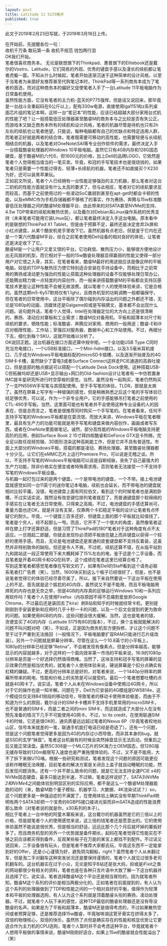 ```yaml
---
layout: post
title: Latitude 11 5175略评
published: true
---
```

  
   此文于2019年2月23日写就，于2019年3月18日上传。

  在开始前，先提醒各位一句：  
		收机千万条 敢玩第一条 收机不规范 钱包两行泪  
	OK我们开始。  
  笔者很喜欢商务本。
  无论是联想旗下的Thinkpad、惠普旗下的Elitebook还是戴尔的Vostro、Latitude，它们简练的外观、优秀的键盘手感以及漫长的续航都让笔者虎躯一震。不知从什么时候起，笔者开始逐渐沉迷于这种简单的设计风格，以至于当笔者为亲朋好友推荐甚至代购笔记本时，ThinkPad等一系列商务本成为了笔者的首选，而对这种商务本的偏好又促使笔者入手了一台Latitude 11平板电脑作为日常备机使用。  
  虽然性能方面，它没有笔者的主力机-蓝天的P775强悍，但是话又说回来，那毕竟是一台战斗全重起码在6公斤以上，配有330w电源，直接使用lga1151和z系列桌面芯片组的笔记本啊，这样一台“笔记本”的性能，应该已经超越大部分家用台式机的性能了吧？让一般搭载低压处理器甚至酷睿M的商务本与之比较是否有失公正，而游戏本又缺乏商务本所有的续航和设计风格，笔者的机器尽管是待机也只有2h左右的续航也让笔者绝望。只能说，每种电脑都有自己的优缺点和特定适用人群，而笔者正好就是两者的结合体。笔者既需要可移动的高性能，也需要轻便与长续航相结合的机器，以及笔者对OneNote\SAI等专业创作软件的需求，最终决定入手一台搭载酷睿处理器的Windows 10平板电脑。虽然它只有4GB内存和128G固态硬盘，基于酷睿M的六代i5，但1600元的价格，加上Dell的品牌LOGO，它依然是笔者个人觉得相当值当的一笔买卖。毕竟，和冠的手写笔技术也是很烧钱的，如果笔者只是需要一个性能过得去、轻薄+长续航的机器，笔者还不如直接买个X230为好，还可以装黑苹果玩。  
  正如前文所说，笔者个人已经拥有一台性能足够强劲的主力机器，那么笔者对这台二奶机的性能方面就没有什么太高的要求了。但与此相反，笔者对它的续航要求反而较高，而基于之前使用过的一些凌动SoC羸弱到甚至在apt-get时都会卡顿的性能，以及eMMC作为手机存储器都不够格了的事实，作为赛扬、奔腾与15w标准酷睿低压处理器之间的酷睿M处理器平台、由此带来的对SATA甚至NVMe的支持、4.5w TDP带来的续航和散热优势，以及戴尔对Debian系Linux操作系统的优秀支持（未来笔者可能用它装Linux玩），都让笔者最终决定入手这台电脑。原本看中的是联想的ThinkPad X1 Tablet，但是由于预算不足，最终还是决定舍弃2k屏和小红点键盘，从某个酷安机佬手里收下它。虽然机器有点老旧，但是鉴于它内在还是一个第六代酷睿M平台，综合之前笔者使用Dell设备的相对良好的体验，让笔者还是决定收下了它。  
  酷睿M是一个让用户又爱又恨的平台。它功耗低、散热压力小，能够很方便地设计出无风扇的机型，而它相对于一般的15w酷睿处理器显得羸弱的性能又使得一部分用户对它恨之入骨，其实，在笔者看来，酷睿M最好的用途就应该是像这样的平板电脑，较低的TDP与散热压力使它特别适合安装在手持设备中，而相比于之前常用的赛扬或凌动更为强劲的性能让搭载这种处理器的设备不仅能够处理日常办公，还能腾出精力做一点轻度的内容创作，而一般来讲搭载酷睿M的平板都会支持压感笔技术更是让这种性能不会被无故浪费。就以笔者个人的使用体验来讲，它是合格的。虽然这颗m5-6y57默频仅有1.1ghz，且商务机型的功耗调教一般都偏保守，但在笔者的日常使用中，这台平板除了偶尔碰到内存溢出的问题之外都还不错，无论是1080p的动画、流媒体还是Galgame抑或是写稿撰文，基本都不会出现什么问题。说句题外话，笔者个人觉得，Intel在处理器定位的大方向上还是很清晰的，赛扬、凌动应对寨板和工业需求；酷睿M应对备用机、平板和超薄本对尺寸和续航的要求，牺牲性能；标准酷睿、奔腾应对家用、商用的一般用途；酷睿-E和i9应对极限性能、工作站；至强应对服务器、数据中心和工作站使用。不过，再细分下去，细化到每个SKU，这就开始难以分析了。  
  OK说回正题。这台机器在接口方面还算中规中矩。一个全功能USB Type C同时充当充电接口，一个USB标准接口，一个Mini-hdmi接口，以及3.5毫米耳机接口、几乎成为Windows平板电脑标配的microSD卡插槽、以及逐渐开始普及的4G SIM卡卡槽，虽然缺少了雷电3或者Surface Connect这样走PCIE通道的高吞吐接口，但是底部的触点据说可以搭配一个Latitude Desk Dock使用。这种搭载USB-C但拓展坞却还是USB+显示输出+网口的Old-fashion设计让笔者有一中仿若置身IMC提丰星研究所进行时空穿梭的感觉。当然，虽然没有一起购买，笔者仍然购买了一支PN556W手写笔与其搭配使用。至于手写笔的体验，TLDR，那就是太爽了。虽然在屏幕上写字有一种玻璃的感觉，但是稍微熟悉之后这个笔的手写体验已经足够优秀，可以说，作为一个非专业用户，它的手感能够吊打笔者之前使用的CTL-490手写板。当然，这里面可能也有笔者并不会使用这种专业设备的人的因素在，但是总而言之，笔者是很推荐同时购买一个手写笔的。在笔者看来，任何不支持手写笔的Windows平板都是在耍流氓，而放大来讲，Windows平板在笔者眼里，最具有生产力的功能可能就是用手写笔和键盘来做内容创作，画画或者写东西，或者在OneNote里面做笔记。诚然，部分高性能的Windows平板电脑支持更高阶的应用，例如Surface Book 2 15寸拜四核酷睿和GeForce GTX显卡所赐，完全足以胜任视频剪辑、3D图形渲染这种高耗能工作，但是它并不具有普适性。市面上大部分的Windows平板，搭载的都是凌动、赛扬处理器，甚至酷睿处理器都十分少见。让它们在eMMC芯片上运行Premiere Pro，可以说是无稽之谈。所以，不支持手写笔的Windows平板电脑可以说是自断经脉，丧失了自己最强大的生产力功能，除非价格实在便宜或者特殊需求用，否则笔者无法接受一个不支持手写笔的Windows平板设备。  
  与机器一起打包过来的是两个键盘，一个是带电池的键盘，一个不带。接上电池键盘就感觉如同一台11英寸的迷你笔记本电脑，续航也会延长，而不带电池的键盘就相对比较平庸。没错，电池键盘上面有阿拉伯文，看到这个的时候笔者也是满脸卧槽，不过实话实说，既然没有改变键位排列笔者就忍了，而普通键盘那个软绵绵的手感实在让笔者无法日常使用，只得束之高阁。不过，电池键盘的手感还算尚可，重量方面也还OK，就是并没有支架，仅靠两个卡扣稳定平板的设计让笔者有点怀疑它的耐久。毕竟，一个键盘三百多还好，但键盘上面的那个平板就比较值钱了，笔者是个穷人，经不起那么一甩。而且，它开不了一个很大的角度，虽然像笔者这样在膝上打字还算舒适，但是习惯了ThinkPad的180°笔者对于这种角度有点不太适应。一旦翘起二郎腿，你就会发现你必须把平板放在腿上而非键盘以获得一个较好的使用手感。而且，无论是电池键盘还是普通的皮套键盘都不支持反着装，这虽然并非特别致命的缺陷，但还是令人不爽。不过呢，续航还算不错，在从临平站到九和路站这一段正常使用下来大概耗掉了15%左右的电，鉴于这是个二手设备，而且笔者是开着4G网卡和QQ在码字，这个成绩在笔者这里已经算合格了。  
  写到这里笔者都感觉笔者像在写软文的了，如果有Dell的Staff看到这个请务必联系笔者打广告费（笑）。当然，1600块买到这么个板子已经很好了，但是，也不是说笔者觉得它的体验已经尽善尽美了，所以，接下来自然要说一下这台平板在使用上的不足。首先就是这个尴尬的4G内存，虽然说又不是不能用，而且平板电脑用焊死的内存也是无奈之举，但是4GB的内存真的足够运行Windows 10和一系列应用软件吗？笔者个人在使用Firefox（内存原因不得不忍痛割爱放弃Google Chrome，不过最后还是装回去了kira）刷B站和知乎的时候就经常卡机，更别提刚刚到手安装更新和应用时几乎十秒一卡的问题，以及一个后文会提到的更为致命的问题。如果使用8GB的内存，这些问题会很大缓解。当然，这也是笔者的错，贪便宜买了4G的内存（Latitude 5175有8G的版本），不过，换个主板就能解决的问题不叫问题对吧（笑），不如说，正是因为商务机型方便拆修，才让这个问题不至于过于严重到无法挽回（一般情况下，平板电脑要扩容RAM只能进行芯片级改装）。另外一个问题就是屏幕分辨率。尽管在这么一个10.8英寸的小平板上，1080p的分辨率已经足够“Retina”，不会被发现有像素点，但是分辨率越高，能够显示的内容就越多，对于这样的一个面向效率第一市场的平板来说，16:9的1080p分辨率是否是一个好选择仍然值得商榷。当然了，这块支持和冠手写笔的屏幕的显示效果仍然是相当优秀的，就笔者个人使用体验来说，硬说屏幕是个扣分点确实有杠精的嫌疑。不过，更高的分辨率总是好的，对笔者来说，一个1440p分辨率的屏幕所带来的耗电、性能和价格上的劣势是可以接受的。最后一个笔者想要吐槽的点就是4G网卡了。说实话，笔者个人从未在Windows设备中使用过4G网卡，所以对于它的操作也是一知半解。问题在于，Dell为它安装的4G模组是DW5814e，这个模组仅仅支持B41频段的移动信号，导致笔者的移动卡使用体验极差，而由于不知道为什么的原因，戴尔设计的SIM卡卡槽并不支持手机里常用的microSIM卡，也不是普通的SIM卡，而是二者之间的mini SIM卡，而这就造成了大部分人在没有预先准备的情况下几乎不可能使用4G网卡。不过，to its credit，在使用联通SIM卡的时候，它还是很OK的，通讯质量远远超过笔者的Nexus 6P（毕竟笔者校地处山区，信号本来就差的一笔，联通手机能打电话已经是奇迹了）。还有一个问题，但是这个问题笔者觉得更多是因为4G的内存过小而导致，而非其本身的bug，就是SSD的玄学“掉盘”。笔者这台机器有的时候会突然掉盘显示无法启动，但重启之后又能正常读盘。虽然SC308是一个MLC芯片的SK海力士OEM固态，但128G版无缓存导致的120m极限写入速度也是严重拖慢体验的。不过，又不是不能用，大不了拆下来做UTG咯。根据一些研究和测试，笔者发现这个问题的原因可能更应该称作睡眠无法唤醒，目前笔者的解决方案是关闭合上盖子就自动睡眠的功能，然后发现问题消失。还有一个并不那么致命的问题，就是它无法支持全速PCIE x4的NVMe固态硬盘，最多只能达到半速，不过嘛，笔者这样说好了，SATA3\NVMe *2和NVMe*4之间能体验到明显区别的实际应用，都不是这么一个酷睿M处理器能跑的动的（来，酷睿M跑个量子模拟、机器学习、大数据、4K渲染试试？）so，这个问题更多是一种强迫症的不满罢了，在使用体验上确实没有早期ThinkPad明明有两个SATA3却把一个宝贵的6GBPS接口接进光驱而非mSATA造成的性能浪费那么致命（对笔者说的就是你，x30系列的本子）。  
  相比于笔者上一台中柏的阿童木寨板来说，这台戴尔的机器虽然是它的三倍以上的价格，但是就笔者个人的使用感觉来说，这三倍的钱笔者还是愿意出的。它的使用体验虽然不能说是很优秀，但是相当的舒适，远远比那个几个月后就坏掉的寨板好多了，而且商务机型的另外一个优势就是备件期长，起码在笔者觉得它性能实在不够之前应该都买得到备件，反观某些板子在万能的某宝上都找不到配件。不过话又说回来，二手设备很有玩头，但是笔者不推荐大家都去玩，毕竟这东西不一定能拿到好的Offer，还是小心谨慎为好，避免阴沟翻船，right？虽然笔者个人从未翻过车，但是淘二手对翻车这种突发状况还是要保持谨慎的，笔者个人就见过很多老司机翻车的。这台机器实在过于小众，无论是知乎B站还是张大妈，抑或是iFixit之类的网站都很少有相关的资料，笔者也是在各种只言片语中大致了解一下这台机器并且选择了它。说实话，笔者选择酷睿M这个平台还是相当冒险的，因为就笔者所知，酷睿M这个系列的评价是相当两极分化的。正如笔者在前面提到的，有人认为这个系列的处理器做到了TDP和性能之间的一个相对良好的平衡，值得作为轻薄本和平板的处理器选购，有人认为这个系列就是顶着酷睿头衔的赛扬、凌动处理器。不过，就笔者个人玩下来的感觉，这种TDP最低的酷睿处理器还是没有辱没酷睿的名声。如果是为了平板和超薄本，酷睿M还是值得考虑的，不过如果散热空间或者预算足够，还是推荐选择15w酷睿，毕竟咖啡湖这管牙膏实在挤得太多了，双倍的物理核心，双倍的快乐，虽然热了点但是确实存在的性能和核显优势让它更适合作为主力机的CPU选购，笔者个人暂时并不会考虑这种平台，毕竟就笔者个人想用平板做的事情来说，酷睿M刚刚好适合，如果上15w的酷睿就会性能溢出了（笑）  
